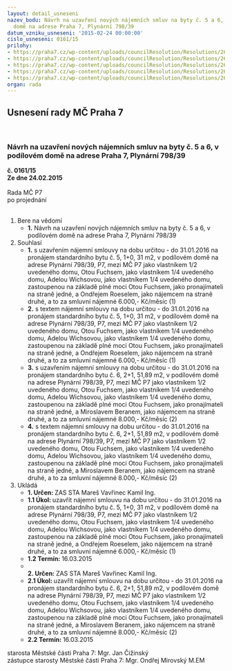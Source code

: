```yaml
---
layout: detail_usneseni
nazev_bodu: Návrh na uzavření nových nájemních smluv na byty č. 5 a 6, v podílovém
  domě na adrese Praha 7, Plynární 798/39
datum_vzniku_usneseni: '2015-02-24 00:00:00'
cislo_usneseni: 0161/15
prilohy:
- https://praha7.cz/wp-content/uploads/councilResolution/Resolutions/26687/10-15-priloha_01_roesel-beran.tif
- https://praha7.cz/wp-content/uploads/councilResolution/Resolutions/26687/10-15-priloha_02_roesel.tif
- https://praha7.cz/wp-content/uploads/councilResolution/Resolutions/26687/10-15-priloha_03_beran.tif
- https://praha7.cz/wp-content/uploads/councilResolution/Resolutions/26687/10-15-priloha_04_roesel.tif
- https://praha7.cz/wp-content/uploads/councilResolution/Resolutions/26687/10-15-priloha_05_beran.tif
organ: rada
---
```

<div id="ucUsn_pList" class="usn">
	<span><h2>Usnesení rady MČ Praha 7 </h2>
<br></span><div class="standBody">
<span><h3>Návrh na uzavření nových nájemních smluv na byty č. 5 a 6, v podílovém domě na adrese Praha 7, Plynární 798/39</h3></span><div class="center">
		<strong>č. 0161/15</strong><br>
	</div>
<div class="center">
		<strong>Ze dne 24.02.2015</strong><br><br>
	</div>Rada MČ P7<br> po projednání<br><br><ol>
<li>Bere na vědomí<ul><li>
<strong>1.</strong> Návrh na uzavření nových nájemních smluv na byty č. 5 a 6, v podílovém domě na adrese Praha 7, Plynární 798/39</li></ul>
</li>
<li>Souhlasí<ul>
<li>
<strong>1.</strong> s uzavřením nájemní smlouvy na dobu určitou  - do 31.01.2016 na pronájem standardního bytu č. 5, 1+0, 31 m2, v podílovém domě na adrese Plynární 798/39, P7, mezi MČ P7 jako vlastníkem 1/2 uvedeného domu, Otou Fuchsem, jako vlastníkem 1/4 uvedeného domu, Adelou Wichsovou, jako vlastníkem 1/4 uvedeného domu, zastoupenou na základě plné moci Otou Fuchsem, jako pronajímateli na straně jedné, a Ondřejem Roeselem, jako nájemcem na straně druhé, a to za smluvní nájemné 6.000,- Kč/měsíc (1) </li>
<li>
<strong>2.</strong> s textem nájemní smlouvy na dobu určitou - do 31.01.2016 na pronájem standardního bytu č. 5, 1+0, 31 m2, v podílovém domě na adrese Plynární 798/39, P7, mezi MČ P7 jako vlastníkem 1/2 uvedeného domu, Otou Fuchsem, jako vlastníkem 1/4 uvedeného domu, Adelou Wichsovou, jako vlastníkem 1/4 uvedeného domu, zastoupenou na základě plné moci Otou Fuchsem, jako pronajímateli na straně jedné, a Ondřejem Roeselem, jako nájemcem na straně druhé, a to za smluvní nájemné 6.000,- Kč/měsíc (1) </li>
<li>
<strong>3.</strong> s uzavřením nájemní smlouvy na dobu určitou  - do 31.01.2016 na pronájem standardního bytu č. 6, 2+1, 51,89 m2, v podílovém domě na adrese Plynární 798/39, P7, mezi MČ P7 jako vlastníkem 1/2 uvedeného domu, Otou Fuchsem, jako vlastníkem 1/4 uvedeného domu, Adelou Wichsovou, jako vlastníkem 1/4 uvedeného domu, zastoupenou na základě plné moci Otou Fuchsem, jako pronajímateli na straně jedné, a Miroslavem Beranem, jako nájemcem na straně druhé, a to za smluvní nájemné 8.000,- Kč/měsíc (2) </li>
<li>
<strong>4.</strong> s textem nájemní smlouvy na dobu určitou  - do 31.01.2016 na pronájem standardního bytu č. 6, 2+1, 51,89 m2, v podílovém domě na adrese Plynární 798/39, P7, mezi MČ P7 jako vlastníkem 1/2 uvedeného domu, Otou Fuchsem, jako vlastníkem 1/4 uvedeného domu, Adelou Wichsovou, jako vlastníkem 1/4 uvedeného domu, zastoupenou na základě plné moci Otou Fuchsem, jako pronajímateli na straně jedné, a Miroslavem Beranem, jako nájemcem na straně druhé, a to za smluvní nájemné 8.000,- Kč/měsíc (2) </li>
</ul>
</li>
<li>Ukládá<ul>
<li>
<strong>1. Určen: </strong>ZAS STA Mareš Vavřinec Kamil Ing.</li>
<li>
<strong>1.1 Úkol: </strong>uzavřít nájemní smlouvu na dobu určitou  - do 31.01.2016 na pronájem standardního bytu č. 5, 1+0, 31 m2, v podílovém domě na adrese Plynární 798/39, P7, mezi MČ P7 jako vlastníkem 1/2 uvedeného domu, Otou Fuchsem, jako vlastníkem 1/4 uvedeného domu, Adelou Wichsovou, jako vlastníkem 1/4 uvedeného domu, zastoupenou na základě plné moci Otou Fuchsem, jako pronajímateli na straně jedné, a Ondřejem Roeselem, jako nájemcem na straně druhé, a to za smluvní nájemné 6.000,- Kč/měsíc (1)  </li>
<li>
<strong>1.2 Termín: </strong>16.03.2015</li>
<li>
<strong><br>2. Určen: </strong>ZAS STA Mareš Vavřinec Kamil Ing.</li>
<li>
<strong>2.1 Úkol: </strong>uzavřít nájemní smlouvu na dobu určitou  - do 31.01.2016 na pronájem standardního bytu č. 6, 2+1, 51,89 m2, v podílovém domě na adrese Plynární 798/39, P7, mezi MČ P7 jako vlastníkem 1/2 uvedeného domu, Otou Fuchsem, jako vlastníkem 1/4 uvedeného domu, Adelou Wichsovou, jako vlastníkem 1/4 uvedeného domu, zastoupenou na základě plné moci Otou Fuchsem, jako pronajímateli na straně jedné, a Miroslavem Beranem, jako nájemcem na straně druhé, a to za smluvní nájemné 8.000,- Kč/měsíc (2) </li>
<li>
<strong>2.2 Termín: </strong>16.03.2015</li>
</ul>
</li>
</ol>starosta Městské části Praha 7: Mgr. Jan Čižinský<br>zástupce starosty Městské části Praha 7: Mgr. Ondřej Mirovský M.EM 
</div>
</div>